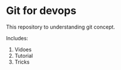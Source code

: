 # Git for devops 

This repository to understanding git concept.

Includes:

1. Vidoes
2. Tutorial
3. Tricks

